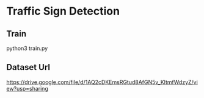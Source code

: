# Traffic Sign Detection
## Train
python3 train.py

## Dataset Url
https://drive.google.com/file/d/1AQ2cDKEmsRGtud8AfGN5v_KltmfWdzyZ/view?usp=sharing